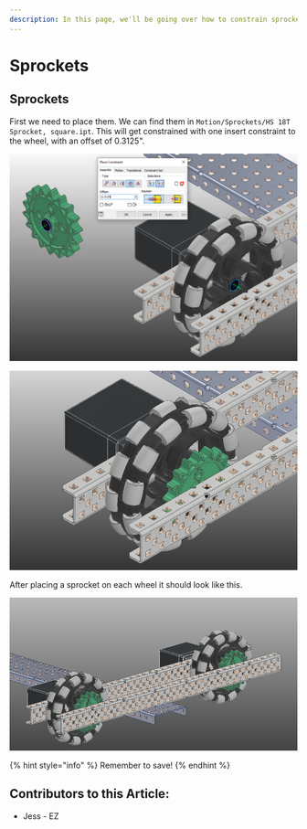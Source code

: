 ```yaml
---
description: In this page, we'll be going over how to constrain sprockets to wheels.
---
```


# Sprockets

## Sprockets&#x20;

First we need to place them.  We can find them in `Motion/Sprockets/HS 18T Sprocket, square.ipt`.  This will get constrained with one insert constraint to the wheel, with an offset of 0.3125". &#x20;

![Insert Constraint between Sprocket and Wheel](<../../../../.gitbook/assets/image (109).png>)

![Completed Sprocket](<../../../../.gitbook/assets/image (169).png>)

After placing a sprocket on each wheel it should look like this.

![Completed Sprockets](<../../../../.gitbook/assets/image (64).png>)

{% hint style="info" %}
Remember to save!
{% endhint %}



## Contributors to this Article: <a href="#contributors-to-this-article" id="contributors-to-this-article"></a>

* Jess - EZ
